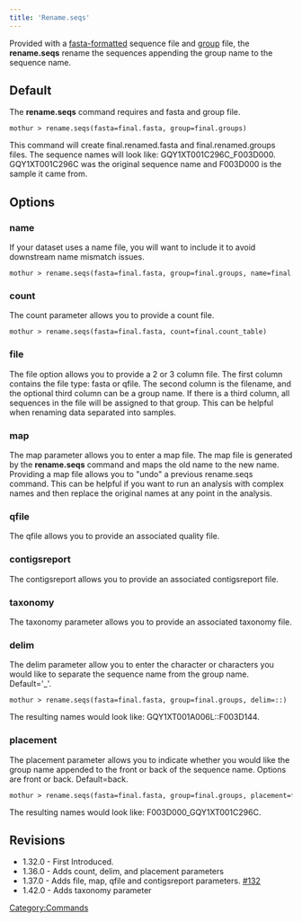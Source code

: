```yaml
---
title: 'Rename.seqs'
---
```

Provided with a [ fasta-formatted](Fasta_file) sequence file
and [ group](Group_file) file, the **rename.seqs** rename the
sequences appending the group name to the sequence name.

## Default

The **rename.seqs** command requires and fasta and group file.

    mothur > rename.seqs(fasta=final.fasta, group=final.groups)

This command will create final.renamed.fasta and final.renamed.groups
files. The sequence names will look like: GQY1XT001C296C\_F003D000.
GQY1XT001C296C was the original sequence name and F003D000 is the sample
it came from.

## Options

### name

If your dataset uses a name file, you will want to include it to avoid
downstream name mismatch issues.

    mothur > rename.seqs(fasta=final.fasta, group=final.groups, name=final.names)

### count

The count parameter allows you to provide a count file.

    mothur > rename.seqs(fasta=final.fasta, count=final.count_table)

### file

The file option allows you to provide a 2 or 3 column file. The first
column contains the file type: fasta or qfile. The second column is the
filename, and the optional third column can be a group name. If there is
a third column, all sequences in the file will be assigned to that
group. This can be helpful when renaming data separated into samples.

### map

The map parameter allows you to enter a map file. The map file is
generated by the **rename.seqs** command and maps the old name to the new
name. Providing a map file allows you to \"undo\" a previous rename.seqs
command. This can be helpful if you want to run an analysis with complex
names and then replace the original names at any point in the analysis.

### qfile

The qfile allows you to provide an associated quality file.

### contigsreport

The contigsreport allows you to provide an associated contigsreport
file.

### taxonomy

The taxonomy parameter allows you to provide an associated taxonomy
file.

### delim

The delim parameter allow you to enter the character or characters you
would like to separate the sequence name from the group name.
Default=\'\_\'.

    mothur > rename.seqs(fasta=final.fasta, group=final.groups, delim=::)

The resulting names would look like: GQY1XT001A006L::F003D144.

### placement

The placement parameter allows you to indicate whether you would like
the group name appended to the front or back of the sequence name.
Options are front or back. Default=back.

    mothur > rename.seqs(fasta=final.fasta, group=final.groups, placement=front)

The resulting names would look like: F003D000\_GQY1XT001C296C.

## Revisions

-   1.32.0 - First Introduced.
-   1.36.0 - Adds count, delim, and placement parameters
-   1.37.0 - Adds file, map, qfile and contigsreport parameters.
    [\#132](https://github.com/mothur/mothur/issues/132)
-   1.42.0 - Adds taxonomy parameter

[Category:Commands](Category:Commands)
